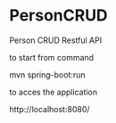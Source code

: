 # PersonCRUD
Person CRUD Restful API


to start from command

mvn spring-boot:run


to acces the application

http://localhost:8080/

